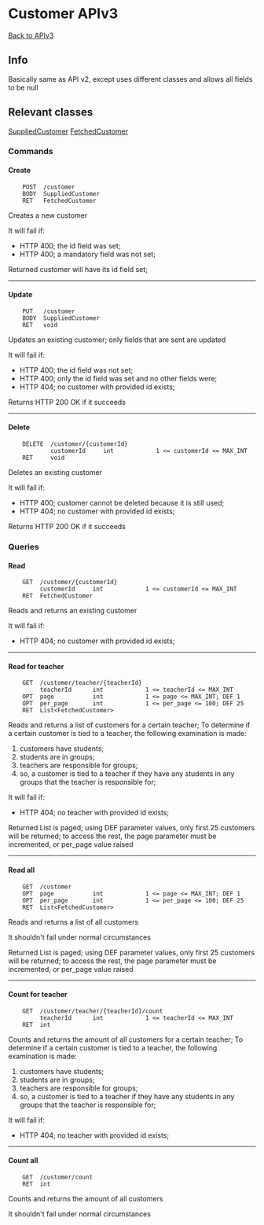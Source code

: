 # Customer APIv3

[Back to APIv3](./APIv3.md#api-v3)

## Info

Basically same as API v2, except uses different classes and allows all fields to be null

## Relevant classes

[SuppliedCustomer](../../src/main/java/com/superum/api/v3/customer/dto/SuppliedCustomer.java)
[FetchedCustomer](../../src/main/java/com/superum/api/v3/customer/dto/FetchedCustomer.java)

### Commands

#### Create
```
    POST  /customer
    BODY  SuppliedCustomer
    RET   FetchedCustomer
```

Creates a new customer

It will fail if:
  * HTTP 400; the id field was set;
  * HTTP 400; a mandatory field was not set;

Returned customer will have its id field set;

------

#### Update
```
    PUT   /customer
    BODY  SuppliedCustomer
    RET   void
```

Updates an existing customer; only fields that are sent are updated

It will fail if:
  * HTTP 400; the id field was not set;
  * HTTP 400; only the id field was set and no other fields were;
  * HTTP 404; no customer with provided id exists;

Returns HTTP 200 OK if it succeeds

------

#### Delete
```
    DELETE  /customer/{customerId}
            customerId     int            1 <= customerId <= MAX_INT
    RET     void
```

Deletes an existing customer

It will fail if:
  * HTTP 400; customer cannot be deleted because it is still used;
  * HTTP 404; no customer with provided id exists;

Returns HTTP 200 OK if it succeeds

### Queries

#### Read
```
    GET  /customer/{customerId}
         customerId     int            1 <= customerId <= MAX_INT
    RET  FetchedCustomer
```

Reads and returns an existing customer

It will fail if:
  * HTTP 404; no customer with provided id exists;

------

#### Read for teacher
```
    GET  /customer/teacher/{teacherId}
         teacherId      int            1 <= teacherId <= MAX_INT
    OPT  page           int            1 <= page <= MAX_INT; DEF 1
    OPT  per_page       int            1 <= per_page <= 100; DEF 25
    RET  List<FetchedCustomer>
```

Reads and returns a list of customers for a certain teacher;
To determine if a certain customer is tied to a teacher, the following examination is made:

1. customers have students;
2. students are in groups;
3. teachers are responsible for groups;
4. so, a customer is tied to a teacher if they have any students in any groups that the teacher is responsible for;

It will fail if:
  * HTTP 404; no teacher with provided id exists;

Returned List is paged; using DEF parameter values, only first 25 customers will be returned; to access the rest,
the page parameter must be incremented, or per_page value raised

------

#### Read all
```
    GET  /customer
    OPT  page           int            1 <= page <= MAX_INT; DEF 1
    OPT  per_page       int            1 <= per_page <= 100; DEF 25
    RET  List<FetchedCustomer>
```

Reads and returns a list of all customers

It shouldn't fail under normal circumstances

Returned List is paged; using DEF parameter values, only first 25 customers will be returned; to access the rest,
the page parameter must be incremented, or per_page value raised

------

#### Count for teacher
```
    GET  /customer/teacher/{teacherId}/count
         teacherId      int            1 <= teacherId <= MAX_INT
    RET  int
```

Counts and returns the amount of all customers for a certain teacher;
To determine if a certain customer is tied to a teacher, the following examination is made:

1. customers have students;
2. students are in groups;
3. teachers are responsible for groups;
4. so, a customer is tied to a teacher if they have any students in any groups that the teacher is responsible for;

It will fail if:
  * HTTP 404; no teacher with provided id exists;

------

#### Count all
```
    GET  /customer/count
    RET  int
```

Counts and returns the amount of all customers

It shouldn't fail under normal circumstances
